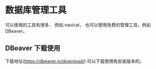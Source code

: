 # 数据库管理工具

可以使用的工具有很多， 例如 navicat， 也可以使用免费的管理工具，例如 DBeaver。  

## DBeaver 下载使用  
下载地址(https://dbeaver.io/download/) 
可以下载使用免安装版本的。  
